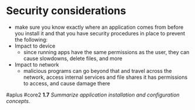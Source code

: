 # Security considerations 

- make sure you know exactly where an application comes from before you install it and that you have security procedures in place to prevent the following:
- Impact to device 
	- since running apps have the same permissions as the user, they can cause slowdowns, delete files, and more
- Impact to network
	- malicious programs can go beyond that and travel across the network, access internal services and file shares it has permissions to access, and cause damage there

#aplus #core2 **1.7** *Summarize application installation and configuration concepts.* 
